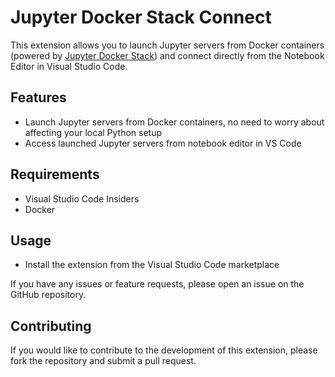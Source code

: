 # Jupyter Docker Stack Connect

This extension allows you to launch Jupyter servers from Docker containers (powered by [Jupyter Docker Stack](https://jupyter-docker-stacks.readthedocs.io/en/latest/)) and connect directly from the Notebook Editor in Visual Studio Code.

## Features

* Launch Jupyter servers from Docker containers, no need to worry about affecting your local Python setup
* Access launched Jupyter servers from notebook editor in VS Code

## Requirements

* Visual Studio Code Insiders
* Docker

## Usage

* Install the extension from the Visual Studio Code marketplace

If you have any issues or feature requests, please open an issue on the GitHub repository.

## Contributing

If you would like to contribute to the development of this extension, please fork the repository and submit a pull request.